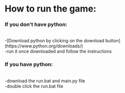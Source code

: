 <h1>How to run the game:</h1>

<h3>If you don't have python:</h3>
<br>
-[Download python by clicking on the download button](https://www.python.org/downloads/)
<br>
-run it once downloaded and follow the instructions

<h3>If you have python:</h3>
<br>
-download the run.bat and main.py file
<br>
-double click the run.bat file
